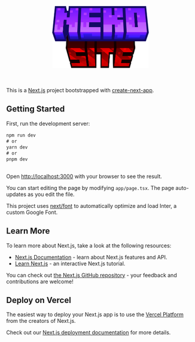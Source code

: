 <div align="center">
    <img src="./img/logo.png" alt="" height="165">
</div>
<br>
<br>
  <p>This is a <a href="https://nextjs.org/">Next.js</a> project bootstrapped with <a href="https://github.com/vercel/next.js/tree/canary/packages/create-next-app">create-next-app</a>.</p>

  <h2>Getting Started</h2>

  <p>First, run the development server:</p>

  <pre><code>npm run dev
# or
yarn dev
# or
pnpm dev
  </code></pre>

  <p>Open <a href="http://localhost:3000">http://localhost:3000</a> with your browser to see the result.</p>

  <p>You can start editing the page by modifying <code>app/page.tsx</code>. The page auto-updates as you edit the file.</p>

  <p>This project uses <a href="https://nextjs.org/docs/basic-features/font-optimization">next/font</a> to automatically optimize and load Inter, a custom Google Font.</p>

  <h2>Learn More</h2>

  <p>To learn more about Next.js, take a look at the following resources:</p>

  <ul>
    <li><a href="https://nextjs.org/docs">Next.js Documentation</a> - learn about Next.js features and API.</li>
    <li><a href="https://nextjs.org/learn">Learn Next.js</a> - an interactive Next.js tutorial.</li>
  </ul>

  <p>You can check out <a href="https://github.com/vercel/next.js/">the Next.js GitHub repository</a> - your feedback and contributions are welcome!</p>

  <h2>Deploy on Vercel</h2>

  <p>The easiest way to deploy your Next.js app is to use the <a href="https://vercel.com/new?utm_medium=default-template&amp;filter=next.js&amp;utm_source=create-next-app&amp;utm_campaign=create-next-app-readme">Vercel Platform</a> from the creators of Next.js.</p>

  <p>Check out our <a href="https://nextjs.org/docs/deployment">Next.js deployment documentation</a> for more details.</p>